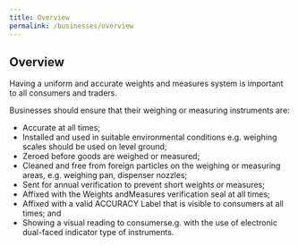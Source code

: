 ```yaml
---
title: Overview
permalink: /businesses/overview
---
```


## Overview

Having  a  uniform  and  accurate  weights  and  measures  system  is  important  to  all consumers and traders. 

Businesses should ensure that their weighing or measuring instruments are:

- Accurate at all times;
- Installed and used in suitable environmental conditions e.g. weighing scales should be used on level ground;
- Zeroed before goods are weighed or measured; 
- Cleaned and free from foreign particles on the weighing or measuring areas, e.g. weighing pan, dispenser nozzles;
- Sent for annual verification to prevent short weights or measures; 
- Affixed with the Weights andMeasures verification seal at all times; 
- Affixed with a valid ACCURACY Label that is visible to consumers at all times; and
- Showing a visual reading to consumerse.g. with the use of electronic dual-faced indicator type of instruments. 
